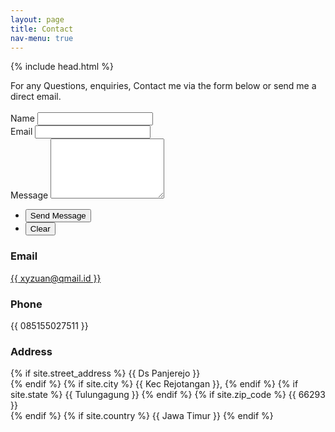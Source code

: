 ```yaml
---
layout: page
title: Contact
nav-menu: true
---
```


{% include head.html %}

<!-- Contact -->
<section id="contact">
  <div class="inner">
    <section>
    For any Questions, enquiries, Contact me via the form below or send me a direct email.<br/><br/>
      <form action="https://formspree.io/{{ site.email }}" method="POST">
        <div class="field half first">
          <label for="name">Name</label>
          <input type="text" name="name" id="name" />
        </div>
        <div class="field half">
          <label for="email">Email</label>
          <input type="text" name="_replyto" id="email" />
        </div>
        <div class="field">
          <label for="message">Message</label>
          <textarea name="message" id="message" rows="6"></textarea>
        </div>
        <ul class="actions">
          <li><input type="submit" value="Send Message" class="special" /></li>
          <li><input type="reset" value="Clear" /></li>
        </ul>
      </form>
    </section>
    <section class="split">
      <section>
        <div class="contact-method">
          <span class="icon alt fa-envelope"></span>
          <h3>Email</h3>
          <a href="#">{{ xyzuan@qmail.id }}</a>
        </div>
      </section>
      <section>
        <div class="contact-method">
          <span class="icon alt fa-phone"></span>
          <h3>Phone</h3>
          <span>{{ 085155027511 }}</span>
        </div>
      </section>
      <section>
        <div class="contact-method">
          <span class="icon alt fa-home"></span>
          <h3>Address</h3>
          <span>
            {% if site.street_address %}
            {{ Ds Panjerejo }}<br />
            {% endif %} {% if site.city %}
            {{ Kec Rejotangan }}, {% endif %} {% if site.state %}
            {{ Tulungagung }}
            {% endif %} {% if site.zip_code %}
            {{ 66293 }}<br />
            {% endif %} {% if site.country %}
            {{ Jawa Timur }}
            {% endif %}
          </span>
        </div>
      </section>
    </section>

  </div>
</section>
